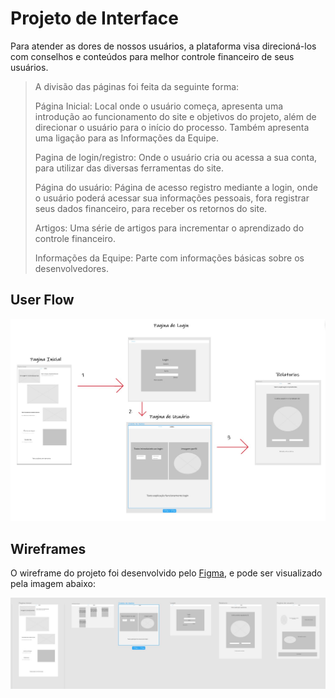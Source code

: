  
# Projeto de Interface
 
Para atender as dores de nossos usuários, a plataforma visa direcioná-los com conselhos e conteúdos para melhor controle financeiro de seus usuários.
 
>A divisão das páginas foi feita da seguinte forma:
>
>Página Inicial: Local onde o usuário começa, apresenta uma introdução ao funcionamento do site e objetivos do projeto, além de direcionar o usuário para o início do processo. Também apresenta uma ligação para as Informações da Equipe.
>
>Pagina de login/registro: Onde o usuário cria ou acessa a sua conta, para utilizar das diversas ferramentas do site.
>
>Página do usuário: Página de acesso registro mediante a login, onde o usuário poderá acessar sua informações pessoais, fora registrar seus dados financeiro, para receber os retornos do site.
>
>Artigos: Uma série de artigos para incrementar o aprendizado do controle financeiro.
>
>Informações da Equipe: Parte com informações básicas sobre os desenvolvedores.
 
## User Flow
 
![UserFlow](images/userFlow.jpg)
 
## Wireframes
 
O wireframe do projeto foi desenvolvido pelo [Figma](https://www.figma.com), e pode ser visualizado pela imagem abaixo:
 
![WireFrame](images/wireframe.jpg)